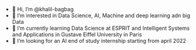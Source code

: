 - 👋 Hi, I’m @khalil-bagbag
- 👀 I’m interested in Data Science, AI, Machine and deep learning adn big Data
- 🌱 I’m currently learning Data Science at ESPRIT and Intelligent Systems and Applications in Gustave Eiffel University in Paris
- 💞️ I’m looking for an AI end of study internship starting from april 2022

<!---
khalil-bagbag/khalil-bagbag is a ✨ special ✨ repository because its `README.md` (this file) appears on your GitHub profile.
You can click the Preview link to take a look at your changes.
--->
